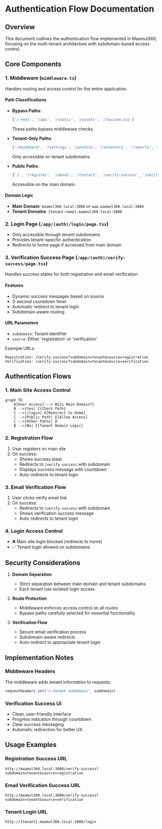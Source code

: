 # Authentication Flow Documentation

## Overview
This document outlines the authentication flow implemented in Maamul360, focusing on the multi-tenant architecture with subdomain-based access control.

## Core Components

### 1. Middleware (`middleware.ts`)
Handles routing and access control for the entire application.

#### Path Classifications
- **Bypass Paths**: 
  ```typescript
  ['/_next', '/api', '/static', '/assets', '/favicon.ico']
  ```
  These paths bypass middleware checks.

- **Tenant-Only Paths**:
  ```typescript
  ['/dashboard', '/settings', '/profile', '/inventory', '/reports', '/login']
  ```
  Only accessible on tenant subdomains.

- **Public Paths**:
  ```typescript
  ['/', '/register', '/about', '/contact', '/verify-success', '/verify-email']
  ```
  Accessible on the main domain.

#### Domain Logic
- **Main Domain**: `maamul360.local:3000` or `www.maamul360.local:3000`
- **Tenant Domains**: `{tenant-name}.maamul360.local:3000`

### 2. Login Page (`/app/(auth)/login/page.tsx`)
- Only accessible through tenant subdomains
- Provides tenant-specific authentication
- Redirects to home page if accessed from main domain

### 3. Verification Success Page (`/app/(auth)/verify-success/page.tsx`)
Handles success states for both registration and email verification.

#### Features
- Dynamic success messages based on source
- 3-second countdown timer
- Automatic redirect to tenant login
- Subdomain-aware routing

#### URL Parameters
- `subdomain`: Tenant identifier
- `source`: Either 'registration' or 'verification'

Example URLs:
```
Registration: /verify-success?subdomain=tenant&source=registration
Verification: /verify-success?subdomain=tenant&source=verification
```

## Authentication Flows

### 1. Main Site Access Control
```mermaid
graph TD
    A[User Access] --> B{Is Main Domain?}
    B -->|Yes| C{Check Path}
    C -->|/login| D[Redirect to Home]
    C -->|Public Path| E[Allow Access]
    C -->|Other Paths| D
    B -->|No| F[Tenant Domain Logic]
```

### 2. Registration Flow
1. User registers on main site
2. On success:
   - Shows success toast
   - Redirects to `/verify-success` with subdomain
   - Displays success message with countdown
   - Auto-redirects to tenant login

### 3. Email Verification Flow
1. User clicks verify email link
2. On success:
   - Redirects to `/verify-success` with subdomain
   - Shows verification success message
   - Auto-redirects to tenant login

### 4. Login Access Control
- ❌ Main site login blocked (redirects to home)
- ✅ Tenant login allowed on subdomains

## Security Considerations

1. **Domain Separation**
   - Strict separation between main domain and tenant subdomains
   - Each tenant has isolated login access

2. **Route Protection**
   - Middleware enforces access control on all routes
   - Bypass paths carefully selected for essential functionality

3. **Verification Flow**
   - Secure email verification process
   - Subdomain-aware redirects
   - Auto-redirect to appropriate tenant login

## Implementation Notes

### Middleware Headers
The middleware adds tenant information to requests:
```typescript
requestHeaders.set('x-tenant-subdomain', subdomain)
```

### Verification Success UI
- Clean, user-friendly interface
- Progress indication through countdown
- Clear success messaging
- Automatic redirection for better UX

## Usage Examples

### Registration Success URL
```
http://maamul360.local:3000/verify-success?subdomain=tenant&source=registration
```

### Email Verification Success URL
```
http://maamul360.local:3000/verify-success?subdomain=tenant&source=verification
```

### Tenant Login URL
```
http://{tenant}.maamul360.local:3000/login
```
